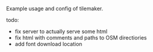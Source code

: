 Example usage and config of tilemaker.

todo:
- fix server to actually serve some html
- fix html with comments and paths to OSM directiories
- add font download location